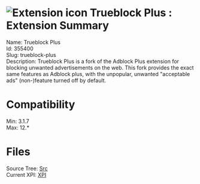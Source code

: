 # ![Extension icon](https://addons.thunderbird.net/user-media/addon_icons/355/355400-64.png?modified=1353313387) Trueblock Plus : Extension Summary

Name: Trueblock Plus  
Id: 355400  
Slug: trueblock-plus  
Description: Trueblock Plus is a fork of the Adblock Plus extension for blocking unwanted advertisements on the web. This fork provides the exact same features as Adblock plus, with the unpopular, unwanted "acceptable ads" (non-)feature turned off by default.
  

# Compatibility
Min: 3.1.7  
Max: 12.*  

# Files

Source Tree: [Src](C:/Dev/Thunderbird/ThunderKdB/xall/xOther/355400-trueblock-plus/src)  
Current XPI: [XPI](C:/Dev/Thunderbird/ThunderKdB/xall/xOther/355400-trueblock-plus/xpi)  



